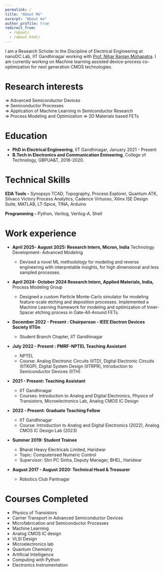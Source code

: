 ```yaml
---
permalink: /
title: "About Me"
excerpt: "About me"
author_profile: true
redirect_from: 
  - /about/
  - /about.html/
---
```


I am a Research Scholar in the Discipline of Electrical Engineering at nanoDC Lab, IIT Gandhinagar working with [Prof. Nihar Ranjan Mohapatra](http://people.iitgn.ac.in/~nihar/). I am currently working on Machine learning assisted device-process co-optimization for next generation CMOS technologies.



Research interests
======
 ⇒ Advanced Semiconductor Devices  
 ⇒ Semiconductor Processes  
 ⇒ Application of Machine Learning in Semiconductor Research  
 ⇒ Process Modeling and Optimization 
 ⇒ 2D Materials based FETs  

Education
======
* **PhD in Electrical Engineering**, IIT Gandhinagar, January 2021 - Present
* **B.Tech in Electronics and Communication Enineering**, College of Technology, GBPUA&T, 2016-2020.
  
Technical Skills
======
**EDA Tools -** Synopsys TCAD, Topography, Process Explorer, Quantum ATK, Silvaco Victory Process Analytics, Cadence Virtuoso, Xilinx ISE Design Suite, MATLAB, LT-Spice, TINA, Arduino

**Programming -** Python, Verilog, Verilog-A, Shell

Work experience
======
* **April 2025- August 2025: Research Intern, Micron, India** Technology Development- Advanced Modeling
  * Devised a novel ML methodology for modeling and reverse engineering with interpretable insights, for high dimensional and less sampled processes.
    
* **April 2024- October 2024 Research Intern, Applied Materials, India,** Process Modeling Group
  * Designed a custom Particle Monte-Carlo simulator for modeling feature-scale etching and deposition processes. Implemented a Machine Learning framework for modeling and optimization of Inner-Spacer etching process in Gate-All-Around FETs.
    
* **December 2022 - Present : Chairperson - IEEE Electron Devices Society IITGn**
  * Student Branch Chapter, IIT Gandhinagar
  
* **July 2022 - Present : PMRF-NPTEL Teaching Assistant**
  * NPTEL
  * Course: Analog Electronic Circuits (IITD), Digital Electronic Circuits (IITKGP), Digital System Design (IITRPR), Introduction to Semiconductor Devices (IITH)
  
* **2021 - Present: Teaching Assistant**
  * IIT Gandhinagar
  * Courses: Introduction to Analog and Digital Electronics, Physics of Transistors, Microelectronics Lab, Analog CMOS IC Design

* **2022 - Present: Graduate Teaching Fellow**
  * IIT Gandhinagar
  * Course: Introduction to Analog and Digital Electronics (2022), Analog CMOS IC Design Lab (2023)

* **Summer 2019: Student Trainee**
  * Bharat Heavy Electricals Limited, Haridwar
  * Topic: Computerised Numeric Control
  * Supervisor: Shri PC Sinha, Deputy Manager, BHEL, Haridwar
  
* **August 2017 - August 2020: Technical Head & Treasurer**
  * Robotics Club Pantnagar


Courses Completed
======
* Physics of Transistors
* Carrier Transport in Advanced Semiconductor Devices
* Microfabrication and Semiconductor Processes
* Machine Learning
* Analog CMOS IC design
* VLSI Design
* Microelectronics lab
* Quantum Chemistry
* Artificial Intelligence 
* Computing with Python
* Electronics Instrumentation

